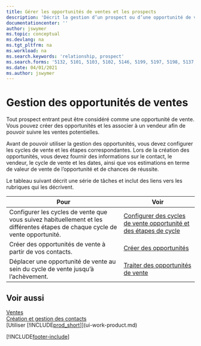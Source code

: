 ```yaml
---
title: Gérer les opportunités de ventes et les prospects
description: 'Décrit la gestion d’un prospect ou d’une opportunité de ventes entrant dans Business Central, et l’association de l’opportunité à un vendeur pour effectuer le suivi des ventes potentielles.'
documentationcenter: ''
author: jswymer
ms.topic: conceptual
ms.devlang: na
ms.tgt_pltfrm: na
ms.workload: na
ms.search.keywords: 'relationship, prospect'
ms.search.forms: '5132, 5101, 5103, 5102, 5146, 5199, 5197, 5198, 5137, 5086, 5089, 5087, 5088, 5090, 5128, 5133, 5114, 5151, 5145, 5126, 5189, 5191, 5097, 5135, 5188, 5187, 5154, 5147, 5131, 9257, 5124, 782, 5130, 5123, 5127, 5174, 5125, 5115, 5112, 5111, 5110, 5109, 5149, 5169, 5190, 783, 505, 5118, 5072, 781, 5152, 5153, 5155, 5098, 5196, 5096, 5099, 9255, 5129, 5136'
ms.date: 04/01/2021
ms.author: jswymer
---
```

# <a name="managing-sales-opportunities"></a><a name="managing-sales-opportunities"></a><a name="managing-sales-opportunities"></a>Gestion des opportunités de ventes
Tout prospect entrant peut être considéré comme une opportunité de vente. Vous pouvez créer des opportunités et les associer à un vendeur afin de pouvoir suivre les ventes potentielles.

Avant de pouvoir utiliser la gestion des opportunités, vous devez configurer les cycles de vente et les étapes correspondantes. Lors de la création des opportunités, vous devez fournir des informations sur le contact, le vendeur, le cycle de vente et les dates, ainsi que vos estimations en terme de valeur de vente de l’opportunité et de chances de réussite.

Le tableau suivant décrit une série de tâches et inclut des liens vers les rubriques qui les décrivent.

| Pour | Voir |
| --- | --- |
| Configurer les cycles de vente que vous suivez habituellement et les différentes étapes de chaque cycle de vente opportunité. |[Configurer des cycles de vente opportunité et des étapes de cycle](marketing-how-setup-opportunity-sales-cycles-stages.md) |
| Créer des opportunités de vente à partir de vos contacts. |[Créer des opportunités](marketing-how-create-opportunities.md) |
| Déplacer une opportunité de vente au sein du cycle de vente jusqu’à l’achèvement. |[Traiter des opportunités de vente](marketing-processing-sales-opportunities.md) |

## <a name="see-also"></a><a name="see-also"></a><a name="see-also"></a>Voir aussi
[Ventes](sales-manage-sales.md)  
[Création et gestion des contacts](marketing-contacts.md)  
[Utiliser [!INCLUDE[prod_short](includes/prod_short.md)]](ui-work-product.md)


[!INCLUDE[footer-include](includes/footer-banner.md)]
